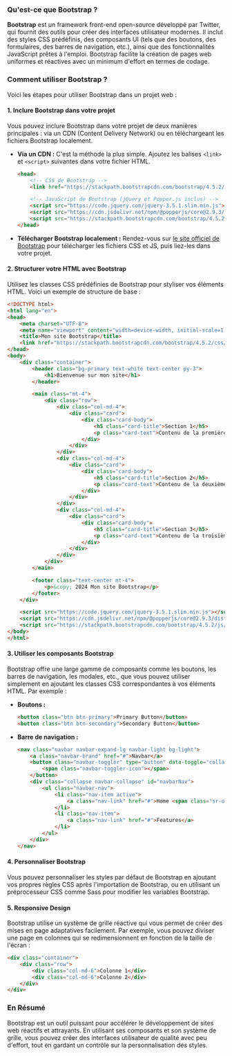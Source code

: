 ### **Qu'est-ce que Bootstrap ?**

**Bootstrap** est un framework front-end open-source développé par Twitter, qui fournit des outils pour créer des interfaces utilisateur modernes. Il inclut des styles CSS prédéfinis, des composants UI (tels que des boutons, des formulaires, des barres de navigation, etc.), ainsi que des fonctionnalités JavaScript prêtes à l'emploi. Bootstrap facilite la création de pages web uniformes et réactives avec un minimum d'effort en termes de codage.

### **Comment utiliser Bootstrap ?**

Voici les étapes pour utiliser Bootstrap dans un projet web :

#### 1. **Inclure Bootstrap dans votre projet**

Vous pouvez inclure Bootstrap dans votre projet de deux manières principales : via un CDN (Content Delivery Network) ou en téléchargeant les fichiers Bootstrap localement.

- **Via un CDN :** C'est la méthode la plus simple. Ajoutez les balises `<link>` et `<script>` suivantes dans votre fichier HTML.

    ```html
    <head>
        <!-- CSS de Bootstrap -->
        <link href="https://stackpath.bootstrapcdn.com/bootstrap/4.5.2/css/bootstrap.min.css" rel="stylesheet">

        <!-- JavaScript de Bootstrap (jQuery et Popper.js inclus) -->
        <script src="https://code.jquery.com/jquery-3.5.1.slim.min.js"></script>
        <script src="https://cdn.jsdelivr.net/npm/@popperjs/core@2.9.3/dist/umd/popper.min.js"></script>
        <script src="https://stackpath.bootstrapcdn.com/bootstrap/4.5.2/js/bootstrap.min.js"></script>
    </head>
    ```

- **Télécharger Bootstrap localement :** Rendez-vous sur [le site officiel de Bootstrap](https://getbootstrap.com) pour télécharger les fichiers CSS et JS, puis liez-les dans votre projet.

#### 2. **Structurer votre HTML avec Bootstrap**

Utilisez les classes CSS prédéfinies de Bootstrap pour styliser vos éléments HTML. Voici un exemple de structure de base :

```html
<!DOCTYPE html>
<html lang="en">
<head>
    <meta charset="UTF-8">
    <meta name="viewport" content="width=device-width, initial-scale=1.0">
    <title>Mon site Bootstrap</title>
    <link href="https://stackpath.bootstrapcdn.com/bootstrap/4.5.2/css/bootstrap.min.css" rel="stylesheet">
</head>
<body>
    <div class="container">
        <header class="bg-primary text-white text-center py-3">
            <h1>Bienvenue sur mon site</h1>
        </header>

        <main class="mt-4">
            <div class="row">
                <div class="col-md-4">
                    <div class="card">
                        <div class="card-body">
                            <h5 class="card-title">Section 1</h5>
                            <p class="card-text">Contenu de la première section.</p>
                        </div>
                    </div>
                </div>
                <div class="col-md-4">
                    <div class="card">
                        <div class="card-body">
                            <h5 class="card-title">Section 2</h5>
                            <p class="card-text">Contenu de la deuxième section.</p>
                        </div>
                    </div>
                </div>
                <div class="col-md-4">
                    <div class="card">
                        <div class="card-body">
                            <h5 class="card-title">Section 3</h5>
                            <p class="card-text">Contenu de la troisième section.</p>
                        </div>
                    </div>
                </div>
            </div>
        </main>

        <footer class="text-center mt-4">
            <p>&copy; 2024 Mon site Bootstrap</p>
        </footer>
    </div>

    <script src="https://code.jquery.com/jquery-3.5.1.slim.min.js"></script>
    <script src="https://cdn.jsdelivr.net/npm/@popperjs/core@2.9.3/dist/umd/popper.min.js"></script>
    <script src="https://stackpath.bootstrapcdn.com/bootstrap/4.5.2/js/bootstrap.min.js"></script>
</body>
</html>
```

#### 3. **Utiliser les composants Bootstrap**

Bootstrap offre une large gamme de composants comme les boutons, les barres de navigation, les modales, etc., que vous pouvez utiliser simplement en ajoutant les classes CSS correspondantes à vos éléments HTML. Par exemple :

- **Boutons :**
  
  ```html
  <button class="btn btn-primary">Primary Button</button>
  <button class="btn btn-secondary">Secondary Button</button>
  ```

- **Barre de navigation :**
  
  ```html
  <nav class="navbar navbar-expand-lg navbar-light bg-light">
      <a class="navbar-brand" href="#">Navbar</a>
      <button class="navbar-toggler" type="button" data-toggle="collapse" data-target="#navbarNav" aria-controls="navbarNav" aria-expanded="false" aria-label="Toggle navigation">
          <span class="navbar-toggler-icon"></span>
      </button>
      <div class="collapse navbar-collapse" id="navbarNav">
          <ul class="navbar-nav">
              <li class="nav-item active">
                  <a class="nav-link" href="#">Home <span class="sr-only">(current)</span></a>
              </li>
              <li class="nav-item">
                  <a class="nav-link" href="#">Features</a>
              </li>
          </ul>
      </div>
  </nav>
  ```

#### 4. **Personnaliser Bootstrap**

Vous pouvez personnaliser les styles par défaut de Bootstrap en ajoutant vos propres règles CSS après l'importation de Bootstrap, ou en utilisant un préprocesseur CSS comme Sass pour modifier les variables Bootstrap.

#### 5. **Responsive Design**

Bootstrap utilise un système de grille réactive qui vous permet de créer des mises en page adaptatives facilement. Par exemple, vous pouvez diviser une page en colonnes qui se redimensionnent en fonction de la taille de l'écran :

```html
<div class="container">
    <div class="row">
        <div class="col-md-6">Colonne 1</div>
        <div class="col-md-6">Colonne 2</div>
    </div>
</div>
```

### **En Résumé**
Bootstrap est un outil puissant pour accélérer le développement de sites web réactifs et attrayants. En utilisant ses composants et son système de grille, vous pouvez créer des interfaces utilisateur de qualité avec peu d'effort, tout en gardant un contrôle sur la personnalisation des styles.